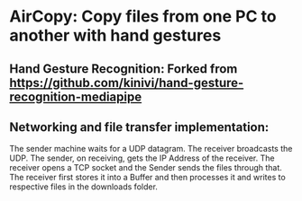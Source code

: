 # AirCopy: Copy files from one PC to another with hand gestures

## Hand Gesture Recognition: Forked from https://github.com/kinivi/hand-gesture-recognition-mediapipe

## Networking and file transfer implementation:

The sender machine waits for a UDP datagram. The receiver broadcasts the UDP. The sender, on receiving, gets the IP Address of the receiver. The receiver opens a TCP socket and the Sender sends the files through that. The receiver first stores it into a Buffer and then processes it and writes to respective files in the downloads folder.
